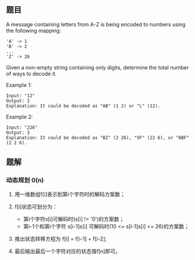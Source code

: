 <!--
 * @Author: shaqsnake
 * @Email: shaqsnake@gmail.com
 * @Date: 2019-09-12 15:25:27
 * @LastEditTime: 2019-09-12 15:33:48
 * @Description: 91. Decode Ways
 -->

## 题目

A message containing letters from A-Z is being encoded to numbers using the following mapping:
```
'A' -> 1
'B' -> 2
...
'Z' -> 26
```
Given a non-empty string containing only digits, determine the total number of ways to decode it.

Example 1:
```
Input: "12"
Output: 2
Explanation: It could be decoded as "AB" (1 2) or "L" (12).
```

Example 2:
```
Input: "226"
Output: 3
Explanation: It could be decoded as "BZ" (2 26), "VF" (22 6), or "BBF" (2 2 6).
```

## 题解

### 动态规划 0(n)

1. 用一维数组f[i]表示到第i个字符时的解码方案数；
2. f[i]状态可划分为：

    - 第i个字符s[i]可解码时(s[i] != '0')的方案数；
    - 第i-1个和第i个字符 s[i-1]s[i] 可解码时(10 <= s[i-1]s[i] <= 26)的方案数；

3. 推出状态转移方程为 f[i] = f[i-1] + f[i-2];
4. 最后输出最后一个字符对应的状态值f[n]即可。
